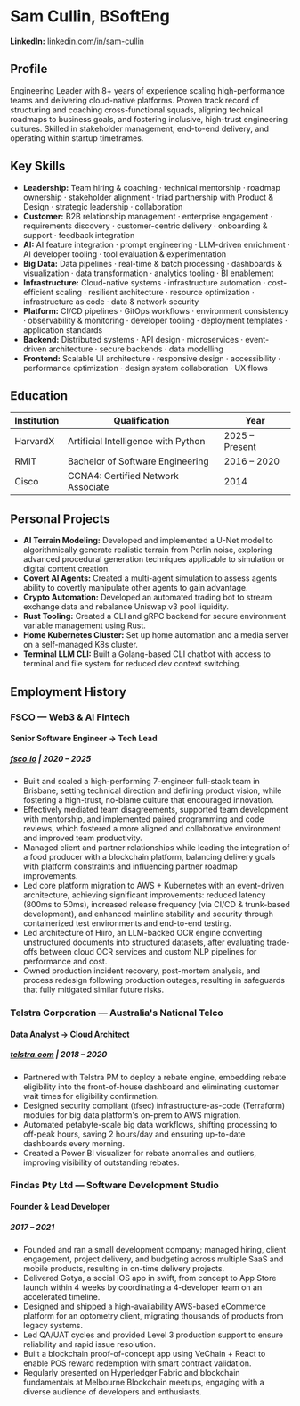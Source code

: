 # Sam Cullin, BSoftEng

**LinkedIn:** [linkedin.com/in/sam-cullin](https://www.linkedin.com/in/sam-cullin/)


## Profile

Engineering Leader with 8+ years of experience scaling high-performance teams and delivering cloud-native platforms. Proven track record of structuring and coaching cross-functional squads, aligning technical roadmaps to business goals, and fostering inclusive, high-trust engineering cultures. Skilled in stakeholder management, end-to-end delivery, and operating within startup timeframes.


## Key Skills

- **Leadership:** Team hiring & coaching · technical mentorship · roadmap ownership · stakeholder alignment · triad partnership with Product & Design · strategic leadership · collaboration
- **Customer:** B2B relationship management · enterprise engagement · requirements discovery · customer-centric delivery · onboarding & support · feedback integration
- **AI:** AI feature integration · prompt engineering · LLM-driven enrichment · AI developer tooling · tool evaluation & experimentation
- **Big Data:** Data pipelines · real-time & batch processing · dashboards & visualization · data transformation · analytics tooling · BI enablement
- **Infrastructure:** Cloud-native systems · infrastructure automation · cost-efficient scaling · resilient architecture · resource optimization · infrastructure as code · data & network security
- **Platform:** CI/CD pipelines · GitOps workflows · environment consistency · observability & monitoring · developer tooling · deployment templates · application standards
- **Backend:** Distributed systems · API design · microservices · event-driven architecture · secure backends · data modelling
- **Frontend:** Scalable UI architecture · responsive design · accessibility · performance optimization · design system collaboration · UX flows

## Education

| Institution | Qualification                                    | Year          |
|-------------|--------------------------------------------------|---------------|
| HarvardX    | Artificial Intelligence with Python              | 2025 – Present|
| RMIT        | Bachelor of Software Engineering                 | 2016 – 2020   |
| Cisco       | CCNA4: Certified Network Associate               | 2014          |

## Personal Projects

- **AI Terrain Modeling:** Developed and implemented a U-Net model to algorithmically generate realistic terrain from Perlin noise, exploring advanced procedural generation techniques applicable to simulation or digital content creation.
- **Covert AI Agents:** Created a multi-agent simulation to assess agents ability to covertly manipulate other agents to gain advantage.
- **Crypto Automation:** Developed an automated trading bot to stream exchange data and rebalance Uniswap v3 pool liquidity.
- **Rust Tooling:** Created a CLI and gRPC backend for secure environment variable management using Rust.
- **Home Kubernetes Cluster:** Set up home automation and a media server on a self-managed K8s cluster.
- **Terminal LLM CLI:** Built a Golang-based CLI chatbot with access to terminal and file system for reduced dev context switching.


## Employment History

### FSCO — Web3 & AI Fintech
#### Senior Software Engineer → Tech Lead
##### [fsco.io](https://fsco.io) | 2020 – 2025

* Built and scaled a high-performing 7-engineer full-stack team in Brisbane, setting technical direction and defining product vision, while fostering a high-trust, no-blame culture that encouraged innovation.
* Effectively mediated team disagreements, supported team development with mentorship, and implemented paired programming and code reviews, which fostered a more aligned and collaborative environment and improved team productivity.
* Managed client and partner relationships while leading the integration of a food producer with a blockchain platform, balancing delivery goals with platform constraints and influencing partner roadmap improvements.
* Led core platform migration to AWS + Kubernetes with an event-driven architecture, achieving significant improvements: reduced latency (800ms to 50ms), increased release frequency (via CI/CD & trunk-based development), and enhanced mainline stability and security through containerized test environments and end-to-end testing.
* Led architecture of Hiiro, an LLM-backed OCR engine converting unstructured documents into structured datasets, after evaluating trade-offs between cloud OCR services and custom NLP pipelines for performance and cost.
* Owned production incident recovery, post-mortem analysis, and process redesign following production outages, resulting in safeguards that fully mitigated similar future risks.


### Telstra Corporation — Australia's National Telco
#### Data Analyst → Cloud Architect
##### [telstra.com](https://telstra.com) | 2018 – 2020

* Partnered with Telstra PM to deploy a rebate engine, embedding rebate eligibility into the front-of-house dashboard and eliminating customer wait times for eligibility confirmation.
* Designed security compliant (tfsec) infrastructure-as-code (Terraform) modules for big data platform's on-prem to AWS migration.
* Automated petabyte-scale big data workflows, shifting processing to off-peak hours, saving 2 hours/day and ensuring up-to-date dashboards every morning.
* Created a Power BI visualizer for rebate anomalies and outliers, improving visibility of outstanding rebates.


### Findas Pty Ltd — Software Development Studio
#### Founder & Lead Developer
##### 2017 – 2021

* Founded and ran a small development company; managed hiring, client engagement, project delivery, and budgeting across multiple SaaS and mobile products, resulting in on-time delivery projects.
* Delivered Gotya, a social iOS app in swift, from concept to App Store launch within 4 weeks by coordinating a 4-developer team on an accelerated timeline.
* Designed and shipped a high-availability AWS-based eCommerce platform for an optometry client, migrating thousands of products from legacy systems.
* Led QA/UAT cycles and provided Level 3 production support to ensure reliability and rapid issue resolution.
* Built a blockchain proof-of-concept app using VeChain + React to enable POS reward redemption with smart contract validation.
* Regularly presented on Hyperledger Fabric and blockchain fundamentals at Melbourne Blockchain meetups, engaging with a diverse audience of developers and enthusiasts.  

